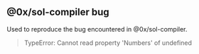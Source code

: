## @0x/sol-compiler bug

Used to reproduce the bug encountered in @0x/sol-compiler.

> TypeError: Cannot read property 'Numbers' of undefined